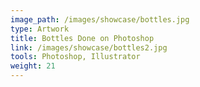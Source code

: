 ```yaml
---
image_path: /images/showcase/bottles.jpg
type: Artwork
title: Bottles Done on Photoshop
link: /images/showcase/bottles2.jpg
tools: Photoshop, Illustrator
weight: 21
---
```

